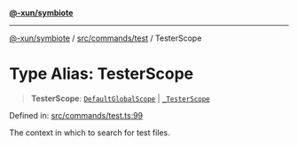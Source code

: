 [**@-xun/symbiote**](../../../../README.md)

***

[@-xun/symbiote](../../../../README.md) / [src/commands/test](../README.md) / TesterScope

# Type Alias: TesterScope

> **TesterScope**: [`DefaultGlobalScope`](../../../configure/enumerations/DefaultGlobalScope.md) \| [`_TesterScope`](../enumerations/TesterScope.md)

Defined in: [src/commands/test.ts:99](https://github.com/Xunnamius/symbiote/blob/51eddb5973356cb1aa2a534c04d214fae24d5526/src/commands/test.ts#L99)

The context in which to search for test files.
